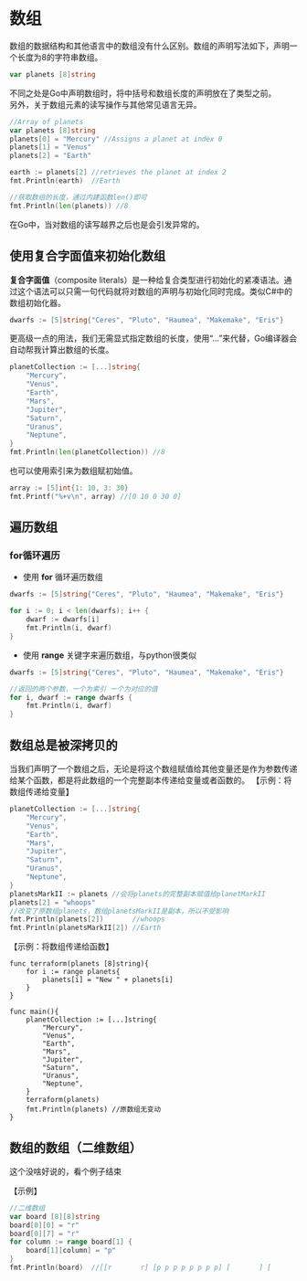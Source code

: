 # 数组

数组的数据结构和其他语言中的数组没有什么区别。数组的声明写法如下，声明一个长度为8的字符串数组。
```go
var planets [8]string
```
不同之处是Go中声明数组时，将中括号和数组长度的声明放在了类型之前。   
另外，关于数组元素的读写操作与其他常见语言无异。
```go
//Array of planets
var planets [8]string
planets[0] = "Mercury" //Assigns a planet at index 0
planets[1] = "Venus"
planets[2] = "Earth"

earth := planets[2] //retrieves the planet at index 2
fmt.Println(earth)  //Earth

//获取数组的长度，通过内建函数len()即可
fmt.Println(len(planets)) //8
```
在Go中，当对数组的读写越界之后也是会引发异常的。

## 使用复合字面值来初始化数组
**复合字面值**（composite literals）是一种给复合类型进行初始化的紧凑语法。通过这个语法可以只需一句代码就将对数组的声明与初始化同时完成。类似C#中的数组初始化器。
```go
dwarfs := [5]string{"Ceres", "Pluto", "Haumea", "Makemake", "Eris"}
```
更高级一点的用法，我们无需显式指定数组的长度，使用“...”来代替，Go编译器会自动帮我计算出数组的长度。
```go
planetCollection := [...]string{
    "Mercury",
    "Venus",
    "Earth",
    "Mars",
    "Jupiter",
    "Saturn",
    "Uranus",
    "Neptune",
}
fmt.Println(len(planetCollection)) //8
```
也可以使用索引来为数组赋初始值。
```go
array := [5]int{1: 10, 3: 30}
fmt.Printf("%+v\n", array) //[0 10 0 30 0]
```

## 遍历数组
### for循环遍历
* 使用 **for** 循环遍历数组
```go
dwarfs := [5]string{"Ceres", "Pluto", "Haumea", "Makemake", "Eris"}

for i := 0; i < len(dwarfs); i++ {
    dwarf := dwarfs[i]
    fmt.Println(i, dwarf)
}
```
* 使用 **range** 关键字来遍历数组，与python很类似
```go
dwarfs := [5]string{"Ceres", "Pluto", "Haumea", "Makemake", "Eris"}

//返回的两个参数，一个为索引 一个为对应的值
for i, dwarf := range dwarfs {
    fmt.Println(i, dwarf)
}
```

## 数组总是被深拷贝的
当我们声明了一个数组之后，无论是将这个数组赋值给其他变量还是作为参数传递给某个函数，都是将此数组的一个完整副本传递给变量或者函数的。
【示例：将数组传递给变量】
```go
planetCollection := [...]string{
    "Mercury",
    "Venus",
    "Earth",
    "Mars",
    "Jupiter",
    "Saturn",
    "Uranus",
    "Neptune",
}
planetsMarkII := planets //会将planets的完整副本赋值给planetMarkII
planets[2] = "whoops"
//改变了原数组planets，数组planetsMarkII是副本，所以不受影响
fmt.Println(planets[2])       //whoops
fmt.Println(planetsMarkII[2]) //Earth
```
【示例：将数组传递给函数】
```
func terraform(planets [8]string){
    for i := range planets{
        planets[i] = "New " + planets[i]
    }
}

func main(){
    planetCollection := [...]string{
        "Mercury",
        "Venus",
        "Earth",
        "Mars",
        "Jupiter",
        "Saturn",
        "Uranus",
        "Neptune",
    }
    terraform(planets)
    fmt.Println(planets) //原数组无变动
}
```

## 数组的数组（二维数组）
这个没啥好说的，看个例子结束

【示例】
```go
//二维数组
var board [8][8]string
board[0][0] = "r"
board[0][7] = "r"
for column := range board[1] {
    board[1][column] = "p"
}
fmt.Println(board)	//[[r       r] [p p p p p p p p] [       ] [       ] [       ] [       ] [       ] [       ]]
```

